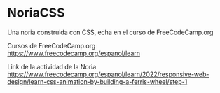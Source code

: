 # NoriaCSS
Una noria construida con CSS, echa en el curso de FreeCodeCamp.org 

Cursos de FreeCodeCamp.org 
https://www.freecodecamp.org/espanol/learn 

Link de la actividad de la Noria
https://www.freecodecamp.org/espanol/learn/2022/responsive-web-design/learn-css-animation-by-building-a-ferris-wheel/step-1 
